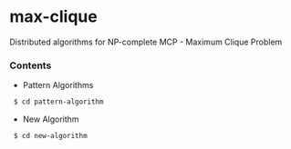 # max-clique

Distributed algorithms for NP-complete MCP - Maximum Clique Problem

### Contents

- Pattern Algorithms

```bash
 $ cd pattern-algorithm
``` 

- New Algorithm

```bash
 $ cd new-algorithm
``` 

